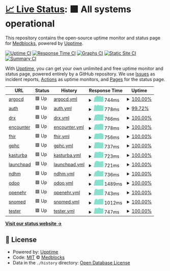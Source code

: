 # [📈 Live Status](https://status.voiceintern.com): <!--live status--> **🟩 All systems operational**

This repository contains the open-source uptime monitor and status page for [Medblocks](https://medblocks.org/), powered by [Upptime](https://github.com/upptime/upptime).

[![Uptime CI](https://github.com/medblocks/upptime/workflows/Uptime%20CI/badge.svg)](https://github.com/medblocks/upptime/actions?query=workflow%3A%22Uptime+CI%22)
[![Response Time CI](https://github.com/medblocks/upptime/workflows/Response%20Time%20CI/badge.svg)](https://github.com/medblocks/upptime/actions?query=workflow%3A%22Response+Time+CI%22)
[![Graphs CI](https://github.com/medblocks/upptime/workflows/Graphs%20CI/badge.svg)](https://github.com/medblocks/upptime/actions?query=workflow%3A%22Graphs+CI%22)
[![Static Site CI](https://github.com/medblocks/upptime/workflows/Static%20Site%20CI/badge.svg)](https://github.com/medblocks/upptime/actions?query=workflow%3A%22Static+Site+CI%22)
[![Summary CI](https://github.com/medblocks/upptime/workflows/Summary%20CI/badge.svg)](https://github.com/medblocks/upptime/actions?query=workflow%3A%22Summary+CI%22)

With [Upptime](https://upptime.js.org), you can get your own unlimited and free uptime monitor and status page, powered entirely by a GitHub repository. We use [Issues](https://github.com/medblocks/upptime/issues) as incident reports, [Actions](https://github.com/medblocks/upptime/actions) as uptime monitors, and [Pages](https://status.voiceintern.com) for the status page.

<!--start: status pages-->
<!-- This summary is generated by Upptime (https://github.com/upptime/upptime) -->
<!-- Do not edit this manually, your changes will be overwritten -->
<!-- prettier-ignore -->
| URL | Status | History | Response Time | Uptime |
| --- | ------ | ------- | ------------- | ------ |
| <img alt="" src="https://favicons.githubusercontent.com/argocd.argocd.voiceintern.com" height="13"> [argocd](https://argocd.argocd.voiceintern.com) | 🟩 Up | [argocd.yml](https://github.com/medblocks/upptime/commits/HEAD/history/argocd.yml) | <details><summary><img alt="Response time graph" src="./graphs/argocd/response-time-week.png" height="20"> 744ms</summary><br><a href="https://status.voiceintern.com/history/argocd"><img alt="Response time 820" src="https://img.shields.io/endpoint?url=https%3A%2F%2Fraw.githubusercontent.com%2Fmedblocks%2Fupptime%2FHEAD%2Fapi%2Fargocd%2Fresponse-time.json"></a><br><a href="https://status.voiceintern.com/history/argocd"><img alt="24-hour response time 725" src="https://img.shields.io/endpoint?url=https%3A%2F%2Fraw.githubusercontent.com%2Fmedblocks%2Fupptime%2FHEAD%2Fapi%2Fargocd%2Fresponse-time-day.json"></a><br><a href="https://status.voiceintern.com/history/argocd"><img alt="7-day response time 744" src="https://img.shields.io/endpoint?url=https%3A%2F%2Fraw.githubusercontent.com%2Fmedblocks%2Fupptime%2FHEAD%2Fapi%2Fargocd%2Fresponse-time-week.json"></a><br><a href="https://status.voiceintern.com/history/argocd"><img alt="30-day response time 765" src="https://img.shields.io/endpoint?url=https%3A%2F%2Fraw.githubusercontent.com%2Fmedblocks%2Fupptime%2FHEAD%2Fapi%2Fargocd%2Fresponse-time-month.json"></a><br><a href="https://status.voiceintern.com/history/argocd"><img alt="1-year response time 820" src="https://img.shields.io/endpoint?url=https%3A%2F%2Fraw.githubusercontent.com%2Fmedblocks%2Fupptime%2FHEAD%2Fapi%2Fargocd%2Fresponse-time-year.json"></a></details> | <details><summary><a href="https://status.voiceintern.com/history/argocd">100.00%</a></summary><a href="https://status.voiceintern.com/history/argocd"><img alt="All-time uptime 99.96%" src="https://img.shields.io/endpoint?url=https%3A%2F%2Fraw.githubusercontent.com%2Fmedblocks%2Fupptime%2FHEAD%2Fapi%2Fargocd%2Fuptime.json"></a><br><a href="https://status.voiceintern.com/history/argocd"><img alt="24-hour uptime 100.00%" src="https://img.shields.io/endpoint?url=https%3A%2F%2Fraw.githubusercontent.com%2Fmedblocks%2Fupptime%2FHEAD%2Fapi%2Fargocd%2Fuptime-day.json"></a><br><a href="https://status.voiceintern.com/history/argocd"><img alt="7-day uptime 100.00%" src="https://img.shields.io/endpoint?url=https%3A%2F%2Fraw.githubusercontent.com%2Fmedblocks%2Fupptime%2FHEAD%2Fapi%2Fargocd%2Fuptime-week.json"></a><br><a href="https://status.voiceintern.com/history/argocd"><img alt="30-day uptime 100.00%" src="https://img.shields.io/endpoint?url=https%3A%2F%2Fraw.githubusercontent.com%2Fmedblocks%2Fupptime%2FHEAD%2Fapi%2Fargocd%2Fuptime-month.json"></a><br><a href="https://status.voiceintern.com/history/argocd"><img alt="1-year uptime 99.96%" src="https://img.shields.io/endpoint?url=https%3A%2F%2Fraw.githubusercontent.com%2Fmedblocks%2Fupptime%2FHEAD%2Fapi%2Fargocd%2Fuptime-year.json"></a></details>
| <img alt="" src="https://favicons.githubusercontent.com/auth.test4.voiceintern.com" height="13"> [auth](https://auth.test4.voiceintern.com/.ory/kratos/health/alive) | 🟩 Up | [auth.yml](https://github.com/medblocks/upptime/commits/HEAD/history/auth.yml) | <details><summary><img alt="Response time graph" src="./graphs/auth/response-time-week.png" height="20"> 778ms</summary><br><a href="https://status.voiceintern.com/history/auth"><img alt="Response time 843" src="https://img.shields.io/endpoint?url=https%3A%2F%2Fraw.githubusercontent.com%2Fmedblocks%2Fupptime%2FHEAD%2Fapi%2Fauth%2Fresponse-time.json"></a><br><a href="https://status.voiceintern.com/history/auth"><img alt="24-hour response time 766" src="https://img.shields.io/endpoint?url=https%3A%2F%2Fraw.githubusercontent.com%2Fmedblocks%2Fupptime%2FHEAD%2Fapi%2Fauth%2Fresponse-time-day.json"></a><br><a href="https://status.voiceintern.com/history/auth"><img alt="7-day response time 778" src="https://img.shields.io/endpoint?url=https%3A%2F%2Fraw.githubusercontent.com%2Fmedblocks%2Fupptime%2FHEAD%2Fapi%2Fauth%2Fresponse-time-week.json"></a><br><a href="https://status.voiceintern.com/history/auth"><img alt="30-day response time 791" src="https://img.shields.io/endpoint?url=https%3A%2F%2Fraw.githubusercontent.com%2Fmedblocks%2Fupptime%2FHEAD%2Fapi%2Fauth%2Fresponse-time-month.json"></a><br><a href="https://status.voiceintern.com/history/auth"><img alt="1-year response time 843" src="https://img.shields.io/endpoint?url=https%3A%2F%2Fraw.githubusercontent.com%2Fmedblocks%2Fupptime%2FHEAD%2Fapi%2Fauth%2Fresponse-time-year.json"></a></details> | <details><summary><a href="https://status.voiceintern.com/history/auth">99.72%</a></summary><a href="https://status.voiceintern.com/history/auth"><img alt="All-time uptime 97.99%" src="https://img.shields.io/endpoint?url=https%3A%2F%2Fraw.githubusercontent.com%2Fmedblocks%2Fupptime%2FHEAD%2Fapi%2Fauth%2Fuptime.json"></a><br><a href="https://status.voiceintern.com/history/auth"><img alt="24-hour uptime 100.00%" src="https://img.shields.io/endpoint?url=https%3A%2F%2Fraw.githubusercontent.com%2Fmedblocks%2Fupptime%2FHEAD%2Fapi%2Fauth%2Fuptime-day.json"></a><br><a href="https://status.voiceintern.com/history/auth"><img alt="7-day uptime 99.72%" src="https://img.shields.io/endpoint?url=https%3A%2F%2Fraw.githubusercontent.com%2Fmedblocks%2Fupptime%2FHEAD%2Fapi%2Fauth%2Fuptime-week.json"></a><br><a href="https://status.voiceintern.com/history/auth"><img alt="30-day uptime 99.94%" src="https://img.shields.io/endpoint?url=https%3A%2F%2Fraw.githubusercontent.com%2Fmedblocks%2Fupptime%2FHEAD%2Fapi%2Fauth%2Fuptime-month.json"></a><br><a href="https://status.voiceintern.com/history/auth"><img alt="1-year uptime 97.99%" src="https://img.shields.io/endpoint?url=https%3A%2F%2Fraw.githubusercontent.com%2Fmedblocks%2Fupptime%2FHEAD%2Fapi%2Fauth%2Fuptime-year.json"></a></details>
| <img alt="" src="https://favicons.githubusercontent.com/drx.test4.voiceintern.com" height="13"> [drx](https://drx.test4.voiceintern.com) | 🟩 Up | [drx.yml](https://github.com/medblocks/upptime/commits/HEAD/history/drx.yml) | <details><summary><img alt="Response time graph" src="./graphs/drx/response-time-week.png" height="20"> 766ms</summary><br><a href="https://status.voiceintern.com/history/drx"><img alt="Response time 736" src="https://img.shields.io/endpoint?url=https%3A%2F%2Fraw.githubusercontent.com%2Fmedblocks%2Fupptime%2FHEAD%2Fapi%2Fdrx%2Fresponse-time.json"></a><br><a href="https://status.voiceintern.com/history/drx"><img alt="24-hour response time 837" src="https://img.shields.io/endpoint?url=https%3A%2F%2Fraw.githubusercontent.com%2Fmedblocks%2Fupptime%2FHEAD%2Fapi%2Fdrx%2Fresponse-time-day.json"></a><br><a href="https://status.voiceintern.com/history/drx"><img alt="7-day response time 766" src="https://img.shields.io/endpoint?url=https%3A%2F%2Fraw.githubusercontent.com%2Fmedblocks%2Fupptime%2FHEAD%2Fapi%2Fdrx%2Fresponse-time-week.json"></a><br><a href="https://status.voiceintern.com/history/drx"><img alt="30-day response time 741" src="https://img.shields.io/endpoint?url=https%3A%2F%2Fraw.githubusercontent.com%2Fmedblocks%2Fupptime%2FHEAD%2Fapi%2Fdrx%2Fresponse-time-month.json"></a><br><a href="https://status.voiceintern.com/history/drx"><img alt="1-year response time 736" src="https://img.shields.io/endpoint?url=https%3A%2F%2Fraw.githubusercontent.com%2Fmedblocks%2Fupptime%2FHEAD%2Fapi%2Fdrx%2Fresponse-time-year.json"></a></details> | <details><summary><a href="https://status.voiceintern.com/history/drx">100.00%</a></summary><a href="https://status.voiceintern.com/history/drx"><img alt="All-time uptime 100.00%" src="https://img.shields.io/endpoint?url=https%3A%2F%2Fraw.githubusercontent.com%2Fmedblocks%2Fupptime%2FHEAD%2Fapi%2Fdrx%2Fuptime.json"></a><br><a href="https://status.voiceintern.com/history/drx"><img alt="24-hour uptime 100.00%" src="https://img.shields.io/endpoint?url=https%3A%2F%2Fraw.githubusercontent.com%2Fmedblocks%2Fupptime%2FHEAD%2Fapi%2Fdrx%2Fuptime-day.json"></a><br><a href="https://status.voiceintern.com/history/drx"><img alt="7-day uptime 100.00%" src="https://img.shields.io/endpoint?url=https%3A%2F%2Fraw.githubusercontent.com%2Fmedblocks%2Fupptime%2FHEAD%2Fapi%2Fdrx%2Fuptime-week.json"></a><br><a href="https://status.voiceintern.com/history/drx"><img alt="30-day uptime 100.00%" src="https://img.shields.io/endpoint?url=https%3A%2F%2Fraw.githubusercontent.com%2Fmedblocks%2Fupptime%2FHEAD%2Fapi%2Fdrx%2Fuptime-month.json"></a><br><a href="https://status.voiceintern.com/history/drx"><img alt="1-year uptime 100.00%" src="https://img.shields.io/endpoint?url=https%3A%2F%2Fraw.githubusercontent.com%2Fmedblocks%2Fupptime%2FHEAD%2Fapi%2Fdrx%2Fuptime-year.json"></a></details>
| <img alt="" src="https://favicons.githubusercontent.com/encounter.test4.voiceintern.com" height="13"> [encounter](https://encounter.test4.voiceintern.com) | 🟩 Up | [encounter.yml](https://github.com/medblocks/upptime/commits/HEAD/history/encounter.yml) | <details><summary><img alt="Response time graph" src="./graphs/encounter/response-time-week.png" height="20"> 778ms</summary><br><a href="https://status.voiceintern.com/history/encounter"><img alt="Response time 805" src="https://img.shields.io/endpoint?url=https%3A%2F%2Fraw.githubusercontent.com%2Fmedblocks%2Fupptime%2FHEAD%2Fapi%2Fencounter%2Fresponse-time.json"></a><br><a href="https://status.voiceintern.com/history/encounter"><img alt="24-hour response time 741" src="https://img.shields.io/endpoint?url=https%3A%2F%2Fraw.githubusercontent.com%2Fmedblocks%2Fupptime%2FHEAD%2Fapi%2Fencounter%2Fresponse-time-day.json"></a><br><a href="https://status.voiceintern.com/history/encounter"><img alt="7-day response time 778" src="https://img.shields.io/endpoint?url=https%3A%2F%2Fraw.githubusercontent.com%2Fmedblocks%2Fupptime%2FHEAD%2Fapi%2Fencounter%2Fresponse-time-week.json"></a><br><a href="https://status.voiceintern.com/history/encounter"><img alt="30-day response time 753" src="https://img.shields.io/endpoint?url=https%3A%2F%2Fraw.githubusercontent.com%2Fmedblocks%2Fupptime%2FHEAD%2Fapi%2Fencounter%2Fresponse-time-month.json"></a><br><a href="https://status.voiceintern.com/history/encounter"><img alt="1-year response time 805" src="https://img.shields.io/endpoint?url=https%3A%2F%2Fraw.githubusercontent.com%2Fmedblocks%2Fupptime%2FHEAD%2Fapi%2Fencounter%2Fresponse-time-year.json"></a></details> | <details><summary><a href="https://status.voiceintern.com/history/encounter">100.00%</a></summary><a href="https://status.voiceintern.com/history/encounter"><img alt="All-time uptime 99.96%" src="https://img.shields.io/endpoint?url=https%3A%2F%2Fraw.githubusercontent.com%2Fmedblocks%2Fupptime%2FHEAD%2Fapi%2Fencounter%2Fuptime.json"></a><br><a href="https://status.voiceintern.com/history/encounter"><img alt="24-hour uptime 100.00%" src="https://img.shields.io/endpoint?url=https%3A%2F%2Fraw.githubusercontent.com%2Fmedblocks%2Fupptime%2FHEAD%2Fapi%2Fencounter%2Fuptime-day.json"></a><br><a href="https://status.voiceintern.com/history/encounter"><img alt="7-day uptime 100.00%" src="https://img.shields.io/endpoint?url=https%3A%2F%2Fraw.githubusercontent.com%2Fmedblocks%2Fupptime%2FHEAD%2Fapi%2Fencounter%2Fuptime-week.json"></a><br><a href="https://status.voiceintern.com/history/encounter"><img alt="30-day uptime 100.00%" src="https://img.shields.io/endpoint?url=https%3A%2F%2Fraw.githubusercontent.com%2Fmedblocks%2Fupptime%2FHEAD%2Fapi%2Fencounter%2Fuptime-month.json"></a><br><a href="https://status.voiceintern.com/history/encounter"><img alt="1-year uptime 99.96%" src="https://img.shields.io/endpoint?url=https%3A%2F%2Fraw.githubusercontent.com%2Fmedblocks%2Fupptime%2FHEAD%2Fapi%2Fencounter%2Fuptime-year.json"></a></details>
| <img alt="" src="https://favicons.githubusercontent.com/fhir.test4.voiceintern.com" height="13"> [fhir](https://fhir.test4.voiceintern.com/fhir/metadata) | 🟩 Up | [fhir.yml](https://github.com/medblocks/upptime/commits/HEAD/history/fhir.yml) | <details><summary><img alt="Response time graph" src="./graphs/fhir/response-time-week.png" height="20"> 756ms</summary><br><a href="https://status.voiceintern.com/history/fhir"><img alt="Response time 2141" src="https://img.shields.io/endpoint?url=https%3A%2F%2Fraw.githubusercontent.com%2Fmedblocks%2Fupptime%2FHEAD%2Fapi%2Ffhir%2Fresponse-time.json"></a><br><a href="https://status.voiceintern.com/history/fhir"><img alt="24-hour response time 715" src="https://img.shields.io/endpoint?url=https%3A%2F%2Fraw.githubusercontent.com%2Fmedblocks%2Fupptime%2FHEAD%2Fapi%2Ffhir%2Fresponse-time-day.json"></a><br><a href="https://status.voiceintern.com/history/fhir"><img alt="7-day response time 756" src="https://img.shields.io/endpoint?url=https%3A%2F%2Fraw.githubusercontent.com%2Fmedblocks%2Fupptime%2FHEAD%2Fapi%2Ffhir%2Fresponse-time-week.json"></a><br><a href="https://status.voiceintern.com/history/fhir"><img alt="30-day response time 1895" src="https://img.shields.io/endpoint?url=https%3A%2F%2Fraw.githubusercontent.com%2Fmedblocks%2Fupptime%2FHEAD%2Fapi%2Ffhir%2Fresponse-time-month.json"></a><br><a href="https://status.voiceintern.com/history/fhir"><img alt="1-year response time 2141" src="https://img.shields.io/endpoint?url=https%3A%2F%2Fraw.githubusercontent.com%2Fmedblocks%2Fupptime%2FHEAD%2Fapi%2Ffhir%2Fresponse-time-year.json"></a></details> | <details><summary><a href="https://status.voiceintern.com/history/fhir">100.00%</a></summary><a href="https://status.voiceintern.com/history/fhir"><img alt="All-time uptime 99.42%" src="https://img.shields.io/endpoint?url=https%3A%2F%2Fraw.githubusercontent.com%2Fmedblocks%2Fupptime%2FHEAD%2Fapi%2Ffhir%2Fuptime.json"></a><br><a href="https://status.voiceintern.com/history/fhir"><img alt="24-hour uptime 100.00%" src="https://img.shields.io/endpoint?url=https%3A%2F%2Fraw.githubusercontent.com%2Fmedblocks%2Fupptime%2FHEAD%2Fapi%2Ffhir%2Fuptime-day.json"></a><br><a href="https://status.voiceintern.com/history/fhir"><img alt="7-day uptime 100.00%" src="https://img.shields.io/endpoint?url=https%3A%2F%2Fraw.githubusercontent.com%2Fmedblocks%2Fupptime%2FHEAD%2Fapi%2Ffhir%2Fuptime-week.json"></a><br><a href="https://status.voiceintern.com/history/fhir"><img alt="30-day uptime 99.16%" src="https://img.shields.io/endpoint?url=https%3A%2F%2Fraw.githubusercontent.com%2Fmedblocks%2Fupptime%2FHEAD%2Fapi%2Ffhir%2Fuptime-month.json"></a><br><a href="https://status.voiceintern.com/history/fhir"><img alt="1-year uptime 99.42%" src="https://img.shields.io/endpoint?url=https%3A%2F%2Fraw.githubusercontent.com%2Fmedblocks%2Fupptime%2FHEAD%2Fapi%2Ffhir%2Fuptime-year.json"></a></details>
| <img alt="" src="https://favicons.githubusercontent.com/gphc.test4.voiceintern.com" height="13"> [gphc](https://gphc.test4.voiceintern.com) | 🟩 Up | [gphc.yml](https://github.com/medblocks/upptime/commits/HEAD/history/gphc.yml) | <details><summary><img alt="Response time graph" src="./graphs/gphc/response-time-week.png" height="20"> 737ms</summary><br><a href="https://status.voiceintern.com/history/gphc"><img alt="Response time 825" src="https://img.shields.io/endpoint?url=https%3A%2F%2Fraw.githubusercontent.com%2Fmedblocks%2Fupptime%2FHEAD%2Fapi%2Fgphc%2Fresponse-time.json"></a><br><a href="https://status.voiceintern.com/history/gphc"><img alt="24-hour response time 793" src="https://img.shields.io/endpoint?url=https%3A%2F%2Fraw.githubusercontent.com%2Fmedblocks%2Fupptime%2FHEAD%2Fapi%2Fgphc%2Fresponse-time-day.json"></a><br><a href="https://status.voiceintern.com/history/gphc"><img alt="7-day response time 737" src="https://img.shields.io/endpoint?url=https%3A%2F%2Fraw.githubusercontent.com%2Fmedblocks%2Fupptime%2FHEAD%2Fapi%2Fgphc%2Fresponse-time-week.json"></a><br><a href="https://status.voiceintern.com/history/gphc"><img alt="30-day response time 893" src="https://img.shields.io/endpoint?url=https%3A%2F%2Fraw.githubusercontent.com%2Fmedblocks%2Fupptime%2FHEAD%2Fapi%2Fgphc%2Fresponse-time-month.json"></a><br><a href="https://status.voiceintern.com/history/gphc"><img alt="1-year response time 825" src="https://img.shields.io/endpoint?url=https%3A%2F%2Fraw.githubusercontent.com%2Fmedblocks%2Fupptime%2FHEAD%2Fapi%2Fgphc%2Fresponse-time-year.json"></a></details> | <details><summary><a href="https://status.voiceintern.com/history/gphc">100.00%</a></summary><a href="https://status.voiceintern.com/history/gphc"><img alt="All-time uptime 100.00%" src="https://img.shields.io/endpoint?url=https%3A%2F%2Fraw.githubusercontent.com%2Fmedblocks%2Fupptime%2FHEAD%2Fapi%2Fgphc%2Fuptime.json"></a><br><a href="https://status.voiceintern.com/history/gphc"><img alt="24-hour uptime 100.00%" src="https://img.shields.io/endpoint?url=https%3A%2F%2Fraw.githubusercontent.com%2Fmedblocks%2Fupptime%2FHEAD%2Fapi%2Fgphc%2Fuptime-day.json"></a><br><a href="https://status.voiceintern.com/history/gphc"><img alt="7-day uptime 100.00%" src="https://img.shields.io/endpoint?url=https%3A%2F%2Fraw.githubusercontent.com%2Fmedblocks%2Fupptime%2FHEAD%2Fapi%2Fgphc%2Fuptime-week.json"></a><br><a href="https://status.voiceintern.com/history/gphc"><img alt="30-day uptime 100.00%" src="https://img.shields.io/endpoint?url=https%3A%2F%2Fraw.githubusercontent.com%2Fmedblocks%2Fupptime%2FHEAD%2Fapi%2Fgphc%2Fuptime-month.json"></a><br><a href="https://status.voiceintern.com/history/gphc"><img alt="1-year uptime 100.00%" src="https://img.shields.io/endpoint?url=https%3A%2F%2Fraw.githubusercontent.com%2Fmedblocks%2Fupptime%2FHEAD%2Fapi%2Fgphc%2Fuptime-year.json"></a></details>
| <img alt="" src="https://favicons.githubusercontent.com/kasturba.test4.voiceintern.com" height="13"> [kasturba](https://kasturba.test4.voiceintern.com) | 🟩 Up | [kasturba.yml](https://github.com/medblocks/upptime/commits/HEAD/history/kasturba.yml) | <details><summary><img alt="Response time graph" src="./graphs/kasturba/response-time-week.png" height="20"> 723ms</summary><br><a href="https://status.voiceintern.com/history/kasturba"><img alt="Response time 740" src="https://img.shields.io/endpoint?url=https%3A%2F%2Fraw.githubusercontent.com%2Fmedblocks%2Fupptime%2FHEAD%2Fapi%2Fkasturba%2Fresponse-time.json"></a><br><a href="https://status.voiceintern.com/history/kasturba"><img alt="24-hour response time 713" src="https://img.shields.io/endpoint?url=https%3A%2F%2Fraw.githubusercontent.com%2Fmedblocks%2Fupptime%2FHEAD%2Fapi%2Fkasturba%2Fresponse-time-day.json"></a><br><a href="https://status.voiceintern.com/history/kasturba"><img alt="7-day response time 723" src="https://img.shields.io/endpoint?url=https%3A%2F%2Fraw.githubusercontent.com%2Fmedblocks%2Fupptime%2FHEAD%2Fapi%2Fkasturba%2Fresponse-time-week.json"></a><br><a href="https://status.voiceintern.com/history/kasturba"><img alt="30-day response time 739" src="https://img.shields.io/endpoint?url=https%3A%2F%2Fraw.githubusercontent.com%2Fmedblocks%2Fupptime%2FHEAD%2Fapi%2Fkasturba%2Fresponse-time-month.json"></a><br><a href="https://status.voiceintern.com/history/kasturba"><img alt="1-year response time 740" src="https://img.shields.io/endpoint?url=https%3A%2F%2Fraw.githubusercontent.com%2Fmedblocks%2Fupptime%2FHEAD%2Fapi%2Fkasturba%2Fresponse-time-year.json"></a></details> | <details><summary><a href="https://status.voiceintern.com/history/kasturba">100.00%</a></summary><a href="https://status.voiceintern.com/history/kasturba"><img alt="All-time uptime 100.00%" src="https://img.shields.io/endpoint?url=https%3A%2F%2Fraw.githubusercontent.com%2Fmedblocks%2Fupptime%2FHEAD%2Fapi%2Fkasturba%2Fuptime.json"></a><br><a href="https://status.voiceintern.com/history/kasturba"><img alt="24-hour uptime 100.00%" src="https://img.shields.io/endpoint?url=https%3A%2F%2Fraw.githubusercontent.com%2Fmedblocks%2Fupptime%2FHEAD%2Fapi%2Fkasturba%2Fuptime-day.json"></a><br><a href="https://status.voiceintern.com/history/kasturba"><img alt="7-day uptime 100.00%" src="https://img.shields.io/endpoint?url=https%3A%2F%2Fraw.githubusercontent.com%2Fmedblocks%2Fupptime%2FHEAD%2Fapi%2Fkasturba%2Fuptime-week.json"></a><br><a href="https://status.voiceintern.com/history/kasturba"><img alt="30-day uptime 100.00%" src="https://img.shields.io/endpoint?url=https%3A%2F%2Fraw.githubusercontent.com%2Fmedblocks%2Fupptime%2FHEAD%2Fapi%2Fkasturba%2Fuptime-month.json"></a><br><a href="https://status.voiceintern.com/history/kasturba"><img alt="1-year uptime 100.00%" src="https://img.shields.io/endpoint?url=https%3A%2F%2Fraw.githubusercontent.com%2Fmedblocks%2Fupptime%2FHEAD%2Fapi%2Fkasturba%2Fuptime-year.json"></a></details>
| <img alt="" src="https://favicons.githubusercontent.com/launchpad.test4.voiceintern.com" height="13"> [launchpad](https://launchpad.test4.voiceintern.com) | 🟩 Up | [launchpad.yml](https://github.com/medblocks/upptime/commits/HEAD/history/launchpad.yml) | <details><summary><img alt="Response time graph" src="./graphs/launchpad/response-time-week.png" height="20"> 721ms</summary><br><a href="https://status.voiceintern.com/history/launchpad"><img alt="Response time 741" src="https://img.shields.io/endpoint?url=https%3A%2F%2Fraw.githubusercontent.com%2Fmedblocks%2Fupptime%2FHEAD%2Fapi%2Flaunchpad%2Fresponse-time.json"></a><br><a href="https://status.voiceintern.com/history/launchpad"><img alt="24-hour response time 721" src="https://img.shields.io/endpoint?url=https%3A%2F%2Fraw.githubusercontent.com%2Fmedblocks%2Fupptime%2FHEAD%2Fapi%2Flaunchpad%2Fresponse-time-day.json"></a><br><a href="https://status.voiceintern.com/history/launchpad"><img alt="7-day response time 721" src="https://img.shields.io/endpoint?url=https%3A%2F%2Fraw.githubusercontent.com%2Fmedblocks%2Fupptime%2FHEAD%2Fapi%2Flaunchpad%2Fresponse-time-week.json"></a><br><a href="https://status.voiceintern.com/history/launchpad"><img alt="30-day response time 733" src="https://img.shields.io/endpoint?url=https%3A%2F%2Fraw.githubusercontent.com%2Fmedblocks%2Fupptime%2FHEAD%2Fapi%2Flaunchpad%2Fresponse-time-month.json"></a><br><a href="https://status.voiceintern.com/history/launchpad"><img alt="1-year response time 741" src="https://img.shields.io/endpoint?url=https%3A%2F%2Fraw.githubusercontent.com%2Fmedblocks%2Fupptime%2FHEAD%2Fapi%2Flaunchpad%2Fresponse-time-year.json"></a></details> | <details><summary><a href="https://status.voiceintern.com/history/launchpad">100.00%</a></summary><a href="https://status.voiceintern.com/history/launchpad"><img alt="All-time uptime 100.00%" src="https://img.shields.io/endpoint?url=https%3A%2F%2Fraw.githubusercontent.com%2Fmedblocks%2Fupptime%2FHEAD%2Fapi%2Flaunchpad%2Fuptime.json"></a><br><a href="https://status.voiceintern.com/history/launchpad"><img alt="24-hour uptime 100.00%" src="https://img.shields.io/endpoint?url=https%3A%2F%2Fraw.githubusercontent.com%2Fmedblocks%2Fupptime%2FHEAD%2Fapi%2Flaunchpad%2Fuptime-day.json"></a><br><a href="https://status.voiceintern.com/history/launchpad"><img alt="7-day uptime 100.00%" src="https://img.shields.io/endpoint?url=https%3A%2F%2Fraw.githubusercontent.com%2Fmedblocks%2Fupptime%2FHEAD%2Fapi%2Flaunchpad%2Fuptime-week.json"></a><br><a href="https://status.voiceintern.com/history/launchpad"><img alt="30-day uptime 100.00%" src="https://img.shields.io/endpoint?url=https%3A%2F%2Fraw.githubusercontent.com%2Fmedblocks%2Fupptime%2FHEAD%2Fapi%2Flaunchpad%2Fuptime-month.json"></a><br><a href="https://status.voiceintern.com/history/launchpad"><img alt="1-year uptime 100.00%" src="https://img.shields.io/endpoint?url=https%3A%2F%2Fraw.githubusercontent.com%2Fmedblocks%2Fupptime%2FHEAD%2Fapi%2Flaunchpad%2Fuptime-year.json"></a></details>
| <img alt="" src="https://favicons.githubusercontent.com/ndhm.test4.voiceintern.com" height="13"> [ndhm](https://ndhm.test4.voiceintern.com) | 🟩 Up | [ndhm.yml](https://github.com/medblocks/upptime/commits/HEAD/history/ndhm.yml) | <details><summary><img alt="Response time graph" src="./graphs/ndhm/response-time-week.png" height="20"> 736ms</summary><br><a href="https://status.voiceintern.com/history/ndhm"><img alt="Response time 926" src="https://img.shields.io/endpoint?url=https%3A%2F%2Fraw.githubusercontent.com%2Fmedblocks%2Fupptime%2FHEAD%2Fapi%2Fndhm%2Fresponse-time.json"></a><br><a href="https://status.voiceintern.com/history/ndhm"><img alt="24-hour response time 717" src="https://img.shields.io/endpoint?url=https%3A%2F%2Fraw.githubusercontent.com%2Fmedblocks%2Fupptime%2FHEAD%2Fapi%2Fndhm%2Fresponse-time-day.json"></a><br><a href="https://status.voiceintern.com/history/ndhm"><img alt="7-day response time 736" src="https://img.shields.io/endpoint?url=https%3A%2F%2Fraw.githubusercontent.com%2Fmedblocks%2Fupptime%2FHEAD%2Fapi%2Fndhm%2Fresponse-time-week.json"></a><br><a href="https://status.voiceintern.com/history/ndhm"><img alt="30-day response time 1095" src="https://img.shields.io/endpoint?url=https%3A%2F%2Fraw.githubusercontent.com%2Fmedblocks%2Fupptime%2FHEAD%2Fapi%2Fndhm%2Fresponse-time-month.json"></a><br><a href="https://status.voiceintern.com/history/ndhm"><img alt="1-year response time 926" src="https://img.shields.io/endpoint?url=https%3A%2F%2Fraw.githubusercontent.com%2Fmedblocks%2Fupptime%2FHEAD%2Fapi%2Fndhm%2Fresponse-time-year.json"></a></details> | <details><summary><a href="https://status.voiceintern.com/history/ndhm">100.00%</a></summary><a href="https://status.voiceintern.com/history/ndhm"><img alt="All-time uptime 99.68%" src="https://img.shields.io/endpoint?url=https%3A%2F%2Fraw.githubusercontent.com%2Fmedblocks%2Fupptime%2FHEAD%2Fapi%2Fndhm%2Fuptime.json"></a><br><a href="https://status.voiceintern.com/history/ndhm"><img alt="24-hour uptime 100.00%" src="https://img.shields.io/endpoint?url=https%3A%2F%2Fraw.githubusercontent.com%2Fmedblocks%2Fupptime%2FHEAD%2Fapi%2Fndhm%2Fuptime-day.json"></a><br><a href="https://status.voiceintern.com/history/ndhm"><img alt="7-day uptime 100.00%" src="https://img.shields.io/endpoint?url=https%3A%2F%2Fraw.githubusercontent.com%2Fmedblocks%2Fupptime%2FHEAD%2Fapi%2Fndhm%2Fuptime-week.json"></a><br><a href="https://status.voiceintern.com/history/ndhm"><img alt="30-day uptime 99.64%" src="https://img.shields.io/endpoint?url=https%3A%2F%2Fraw.githubusercontent.com%2Fmedblocks%2Fupptime%2FHEAD%2Fapi%2Fndhm%2Fuptime-month.json"></a><br><a href="https://status.voiceintern.com/history/ndhm"><img alt="1-year uptime 99.68%" src="https://img.shields.io/endpoint?url=https%3A%2F%2Fraw.githubusercontent.com%2Fmedblocks%2Fupptime%2FHEAD%2Fapi%2Fndhm%2Fuptime-year.json"></a></details>
| <img alt="" src="https://favicons.githubusercontent.com/odoo.test4.voiceintern.com" height="13"> [odoo](https://odoo.test4.voiceintern.com) | 🟩 Up | [odoo.yml](https://github.com/medblocks/upptime/commits/HEAD/history/odoo.yml) | <details><summary><img alt="Response time graph" src="./graphs/odoo/response-time-week.png" height="20"> 1489ms</summary><br><a href="https://status.voiceintern.com/history/odoo"><img alt="Response time 1472" src="https://img.shields.io/endpoint?url=https%3A%2F%2Fraw.githubusercontent.com%2Fmedblocks%2Fupptime%2FHEAD%2Fapi%2Fodoo%2Fresponse-time.json"></a><br><a href="https://status.voiceintern.com/history/odoo"><img alt="24-hour response time 1568" src="https://img.shields.io/endpoint?url=https%3A%2F%2Fraw.githubusercontent.com%2Fmedblocks%2Fupptime%2FHEAD%2Fapi%2Fodoo%2Fresponse-time-day.json"></a><br><a href="https://status.voiceintern.com/history/odoo"><img alt="7-day response time 1489" src="https://img.shields.io/endpoint?url=https%3A%2F%2Fraw.githubusercontent.com%2Fmedblocks%2Fupptime%2FHEAD%2Fapi%2Fodoo%2Fresponse-time-week.json"></a><br><a href="https://status.voiceintern.com/history/odoo"><img alt="30-day response time 1482" src="https://img.shields.io/endpoint?url=https%3A%2F%2Fraw.githubusercontent.com%2Fmedblocks%2Fupptime%2FHEAD%2Fapi%2Fodoo%2Fresponse-time-month.json"></a><br><a href="https://status.voiceintern.com/history/odoo"><img alt="1-year response time 1472" src="https://img.shields.io/endpoint?url=https%3A%2F%2Fraw.githubusercontent.com%2Fmedblocks%2Fupptime%2FHEAD%2Fapi%2Fodoo%2Fresponse-time-year.json"></a></details> | <details><summary><a href="https://status.voiceintern.com/history/odoo">100.00%</a></summary><a href="https://status.voiceintern.com/history/odoo"><img alt="All-time uptime 99.69%" src="https://img.shields.io/endpoint?url=https%3A%2F%2Fraw.githubusercontent.com%2Fmedblocks%2Fupptime%2FHEAD%2Fapi%2Fodoo%2Fuptime.json"></a><br><a href="https://status.voiceintern.com/history/odoo"><img alt="24-hour uptime 100.00%" src="https://img.shields.io/endpoint?url=https%3A%2F%2Fraw.githubusercontent.com%2Fmedblocks%2Fupptime%2FHEAD%2Fapi%2Fodoo%2Fuptime-day.json"></a><br><a href="https://status.voiceintern.com/history/odoo"><img alt="7-day uptime 100.00%" src="https://img.shields.io/endpoint?url=https%3A%2F%2Fraw.githubusercontent.com%2Fmedblocks%2Fupptime%2FHEAD%2Fapi%2Fodoo%2Fuptime-week.json"></a><br><a href="https://status.voiceintern.com/history/odoo"><img alt="30-day uptime 99.55%" src="https://img.shields.io/endpoint?url=https%3A%2F%2Fraw.githubusercontent.com%2Fmedblocks%2Fupptime%2FHEAD%2Fapi%2Fodoo%2Fuptime-month.json"></a><br><a href="https://status.voiceintern.com/history/odoo"><img alt="1-year uptime 99.69%" src="https://img.shields.io/endpoint?url=https%3A%2F%2Fraw.githubusercontent.com%2Fmedblocks%2Fupptime%2FHEAD%2Fapi%2Fodoo%2Fuptime-year.json"></a></details>
| <img alt="" src="https://favicons.githubusercontent.com/openehr.test4.voiceintern.com" height="13"> [openehr](https://openehr.test4.voiceintern.com/ehrbase/rest/status) | 🟩 Up | [openehr.yml](https://github.com/medblocks/upptime/commits/HEAD/history/openehr.yml) | <details><summary><img alt="Response time graph" src="./graphs/openehr/response-time-week.png" height="20"> 743ms</summary><br><a href="https://status.voiceintern.com/history/openehr"><img alt="Response time 804" src="https://img.shields.io/endpoint?url=https%3A%2F%2Fraw.githubusercontent.com%2Fmedblocks%2Fupptime%2FHEAD%2Fapi%2Fopenehr%2Fresponse-time.json"></a><br><a href="https://status.voiceintern.com/history/openehr"><img alt="24-hour response time 728" src="https://img.shields.io/endpoint?url=https%3A%2F%2Fraw.githubusercontent.com%2Fmedblocks%2Fupptime%2FHEAD%2Fapi%2Fopenehr%2Fresponse-time-day.json"></a><br><a href="https://status.voiceintern.com/history/openehr"><img alt="7-day response time 743" src="https://img.shields.io/endpoint?url=https%3A%2F%2Fraw.githubusercontent.com%2Fmedblocks%2Fupptime%2FHEAD%2Fapi%2Fopenehr%2Fresponse-time-week.json"></a><br><a href="https://status.voiceintern.com/history/openehr"><img alt="30-day response time 734" src="https://img.shields.io/endpoint?url=https%3A%2F%2Fraw.githubusercontent.com%2Fmedblocks%2Fupptime%2FHEAD%2Fapi%2Fopenehr%2Fresponse-time-month.json"></a><br><a href="https://status.voiceintern.com/history/openehr"><img alt="1-year response time 804" src="https://img.shields.io/endpoint?url=https%3A%2F%2Fraw.githubusercontent.com%2Fmedblocks%2Fupptime%2FHEAD%2Fapi%2Fopenehr%2Fresponse-time-year.json"></a></details> | <details><summary><a href="https://status.voiceintern.com/history/openehr">100.00%</a></summary><a href="https://status.voiceintern.com/history/openehr"><img alt="All-time uptime 100.00%" src="https://img.shields.io/endpoint?url=https%3A%2F%2Fraw.githubusercontent.com%2Fmedblocks%2Fupptime%2FHEAD%2Fapi%2Fopenehr%2Fuptime.json"></a><br><a href="https://status.voiceintern.com/history/openehr"><img alt="24-hour uptime 100.00%" src="https://img.shields.io/endpoint?url=https%3A%2F%2Fraw.githubusercontent.com%2Fmedblocks%2Fupptime%2FHEAD%2Fapi%2Fopenehr%2Fuptime-day.json"></a><br><a href="https://status.voiceintern.com/history/openehr"><img alt="7-day uptime 100.00%" src="https://img.shields.io/endpoint?url=https%3A%2F%2Fraw.githubusercontent.com%2Fmedblocks%2Fupptime%2FHEAD%2Fapi%2Fopenehr%2Fuptime-week.json"></a><br><a href="https://status.voiceintern.com/history/openehr"><img alt="30-day uptime 100.00%" src="https://img.shields.io/endpoint?url=https%3A%2F%2Fraw.githubusercontent.com%2Fmedblocks%2Fupptime%2FHEAD%2Fapi%2Fopenehr%2Fuptime-month.json"></a><br><a href="https://status.voiceintern.com/history/openehr"><img alt="1-year uptime 100.00%" src="https://img.shields.io/endpoint?url=https%3A%2F%2Fraw.githubusercontent.com%2Fmedblocks%2Fupptime%2FHEAD%2Fapi%2Fopenehr%2Fuptime-year.json"></a></details>
| <img alt="" src="https://favicons.githubusercontent.com/snomed.test4.voiceintern.com" height="13"> [snomed](https://snomed.test4.voiceintern.com/v1/snomed/search) | 🟩 Up | [snomed.yml](https://github.com/medblocks/upptime/commits/HEAD/history/snomed.yml) | <details><summary><img alt="Response time graph" src="./graphs/snomed/response-time-week.png" height="20"> 1012ms</summary><br><a href="https://status.voiceintern.com/history/snomed"><img alt="Response time 1008" src="https://img.shields.io/endpoint?url=https%3A%2F%2Fraw.githubusercontent.com%2Fmedblocks%2Fupptime%2FHEAD%2Fapi%2Fsnomed%2Fresponse-time.json"></a><br><a href="https://status.voiceintern.com/history/snomed"><img alt="24-hour response time 1062" src="https://img.shields.io/endpoint?url=https%3A%2F%2Fraw.githubusercontent.com%2Fmedblocks%2Fupptime%2FHEAD%2Fapi%2Fsnomed%2Fresponse-time-day.json"></a><br><a href="https://status.voiceintern.com/history/snomed"><img alt="7-day response time 1012" src="https://img.shields.io/endpoint?url=https%3A%2F%2Fraw.githubusercontent.com%2Fmedblocks%2Fupptime%2FHEAD%2Fapi%2Fsnomed%2Fresponse-time-week.json"></a><br><a href="https://status.voiceintern.com/history/snomed"><img alt="30-day response time 1001" src="https://img.shields.io/endpoint?url=https%3A%2F%2Fraw.githubusercontent.com%2Fmedblocks%2Fupptime%2FHEAD%2Fapi%2Fsnomed%2Fresponse-time-month.json"></a><br><a href="https://status.voiceintern.com/history/snomed"><img alt="1-year response time 1008" src="https://img.shields.io/endpoint?url=https%3A%2F%2Fraw.githubusercontent.com%2Fmedblocks%2Fupptime%2FHEAD%2Fapi%2Fsnomed%2Fresponse-time-year.json"></a></details> | <details><summary><a href="https://status.voiceintern.com/history/snomed">100.00%</a></summary><a href="https://status.voiceintern.com/history/snomed"><img alt="All-time uptime 100.00%" src="https://img.shields.io/endpoint?url=https%3A%2F%2Fraw.githubusercontent.com%2Fmedblocks%2Fupptime%2FHEAD%2Fapi%2Fsnomed%2Fuptime.json"></a><br><a href="https://status.voiceintern.com/history/snomed"><img alt="24-hour uptime 100.00%" src="https://img.shields.io/endpoint?url=https%3A%2F%2Fraw.githubusercontent.com%2Fmedblocks%2Fupptime%2FHEAD%2Fapi%2Fsnomed%2Fuptime-day.json"></a><br><a href="https://status.voiceintern.com/history/snomed"><img alt="7-day uptime 100.00%" src="https://img.shields.io/endpoint?url=https%3A%2F%2Fraw.githubusercontent.com%2Fmedblocks%2Fupptime%2FHEAD%2Fapi%2Fsnomed%2Fuptime-week.json"></a><br><a href="https://status.voiceintern.com/history/snomed"><img alt="30-day uptime 100.00%" src="https://img.shields.io/endpoint?url=https%3A%2F%2Fraw.githubusercontent.com%2Fmedblocks%2Fupptime%2FHEAD%2Fapi%2Fsnomed%2Fuptime-month.json"></a><br><a href="https://status.voiceintern.com/history/snomed"><img alt="1-year uptime 100.00%" src="https://img.shields.io/endpoint?url=https%3A%2F%2Fraw.githubusercontent.com%2Fmedblocks%2Fupptime%2FHEAD%2Fapi%2Fsnomed%2Fuptime-year.json"></a></details>
| <img alt="" src="https://favicons.githubusercontent.com/tester.test4.voiceintern.com" height="13"> [tester](https://tester.test4.voiceintern.com) | 🟩 Up | [tester.yml](https://github.com/medblocks/upptime/commits/HEAD/history/tester.yml) | <details><summary><img alt="Response time graph" src="./graphs/tester/response-time-week.png" height="20"> 747ms</summary><br><a href="https://status.voiceintern.com/history/tester"><img alt="Response time 769" src="https://img.shields.io/endpoint?url=https%3A%2F%2Fraw.githubusercontent.com%2Fmedblocks%2Fupptime%2FHEAD%2Fapi%2Ftester%2Fresponse-time.json"></a><br><a href="https://status.voiceintern.com/history/tester"><img alt="24-hour response time 714" src="https://img.shields.io/endpoint?url=https%3A%2F%2Fraw.githubusercontent.com%2Fmedblocks%2Fupptime%2FHEAD%2Fapi%2Ftester%2Fresponse-time-day.json"></a><br><a href="https://status.voiceintern.com/history/tester"><img alt="7-day response time 747" src="https://img.shields.io/endpoint?url=https%3A%2F%2Fraw.githubusercontent.com%2Fmedblocks%2Fupptime%2FHEAD%2Fapi%2Ftester%2Fresponse-time-week.json"></a><br><a href="https://status.voiceintern.com/history/tester"><img alt="30-day response time 740" src="https://img.shields.io/endpoint?url=https%3A%2F%2Fraw.githubusercontent.com%2Fmedblocks%2Fupptime%2FHEAD%2Fapi%2Ftester%2Fresponse-time-month.json"></a><br><a href="https://status.voiceintern.com/history/tester"><img alt="1-year response time 769" src="https://img.shields.io/endpoint?url=https%3A%2F%2Fraw.githubusercontent.com%2Fmedblocks%2Fupptime%2FHEAD%2Fapi%2Ftester%2Fresponse-time-year.json"></a></details> | <details><summary><a href="https://status.voiceintern.com/history/tester">100.00%</a></summary><a href="https://status.voiceintern.com/history/tester"><img alt="All-time uptime 100.00%" src="https://img.shields.io/endpoint?url=https%3A%2F%2Fraw.githubusercontent.com%2Fmedblocks%2Fupptime%2FHEAD%2Fapi%2Ftester%2Fuptime.json"></a><br><a href="https://status.voiceintern.com/history/tester"><img alt="24-hour uptime 100.00%" src="https://img.shields.io/endpoint?url=https%3A%2F%2Fraw.githubusercontent.com%2Fmedblocks%2Fupptime%2FHEAD%2Fapi%2Ftester%2Fuptime-day.json"></a><br><a href="https://status.voiceintern.com/history/tester"><img alt="7-day uptime 100.00%" src="https://img.shields.io/endpoint?url=https%3A%2F%2Fraw.githubusercontent.com%2Fmedblocks%2Fupptime%2FHEAD%2Fapi%2Ftester%2Fuptime-week.json"></a><br><a href="https://status.voiceintern.com/history/tester"><img alt="30-day uptime 100.00%" src="https://img.shields.io/endpoint?url=https%3A%2F%2Fraw.githubusercontent.com%2Fmedblocks%2Fupptime%2FHEAD%2Fapi%2Ftester%2Fuptime-month.json"></a><br><a href="https://status.voiceintern.com/history/tester"><img alt="1-year uptime 100.00%" src="https://img.shields.io/endpoint?url=https%3A%2F%2Fraw.githubusercontent.com%2Fmedblocks%2Fupptime%2FHEAD%2Fapi%2Ftester%2Fuptime-year.json"></a></details>

<!--end: status pages-->

[**Visit our status website →**](https://status.voiceintern.com)

## 📄 License

- Powered by: [Upptime](https://github.com/upptime/upptime)
- Code: [MIT](./LICENSE) © [Medblocks](https://medblocks.org/)
- Data in the `./history` directory: [Open Database License](https://opendatacommons.org/licenses/odbl/1-0/)
